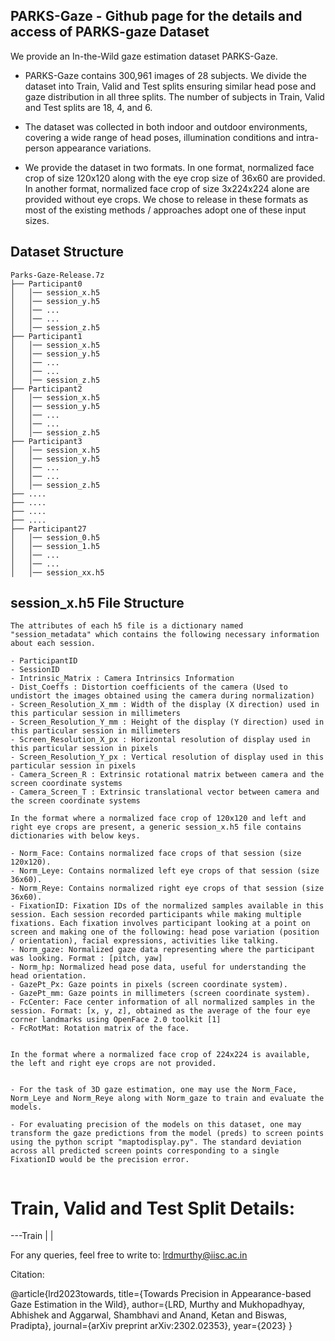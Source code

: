 ## PARKS-Gaze - Github page for the details and access of PARKS-gaze Dataset

We provide an In-the-Wild gaze estimation dataset PARKS-Gaze. 

- PARKS-Gaze contains 300,961 images of 28 subjects. We divide the dataset into Train, Valid and Test splits ensuring similar head pose and gaze distribution in all three splits. The number of subjects in Train, Valid and Test splits are 18, 4, and 6. 

- The dataset was collected in both indoor and outdoor environments, covering a wide range of  head poses, illumination conditions and intra-person appearance variations. 

- We provide the dataset in two formats. In one format, normalized face crop of size 120x120 along with the eye crop size of 36x60 are provided. In another format, normalized face crop of size 3x224x224 alone are provided without eye crops. We chose to release in these formats as most of the existing methods / approaches adopt one of these input sizes. 

## Dataset Structure
```
Parks-Gaze-Release.7z
├── Participant0
│   │── session_x.h5
│   │── session_y.h5
│   │── ...
│   │── ...
│   │── session_z.h5   
├── Participant1
│   │── session_x.h5
│   │── session_y.h5
│   │── ...
│   │── ...
│   │── session_z.h5   
├── Participant2
│   │── session_x.h5
│   │── session_y.h5
│   │── ...
│   │── ...
│   │── session_z.h5   
├── Participant3
│   │── session_x.h5
│   │── session_y.h5
│   │── ...
│   │── ...
│   │── session_z.h5   
├── ....
├── ....
├── ....
├── ....
├── Participant27
│   │── session_0.h5
│   │── session_1.h5
│   │── ...
│   │── ...
│   │── session_xx.h5   
```

## session_x.h5 File Structure

```
The attributes of each h5 file is a dictionary named "session_metadata" which contains the following necessary information about each session. 

- ParticipantID
- SessionID
- Intrinsic_Matrix : Camera Intrinsics Information
- Dist_Coeffs : Distortion coefficients of the camera (Used to undistort the images obtained using the camera during normalization)
- Screen_Resolution_X_mm : Width of the display (X direction) used in this particular session in millimeters
- Screen_Resolution_Y_mm : Height of the display (Y direction) used in this particular session in millimeters
- Screen_Resolution_X_px : Horizontal resolution of display used in this particular session in pixels
- Screen_Resolution_Y_px : Vertical resolution of display used in this particular session in pixels
- Camera_Screen_R : Extrinsic rotational matrix between camera and the screen coordinate systems
- Camera_Screen_T : Extrinsic translational vector between camera and the screen coordinate systems

In the format where a normalized face crop of 120x120 and left and right eye crops are present, a generic session_x.h5 file contains dictionaries with below keys.

- Norm_Face: Contains normalized face crops of that session (size 120x120).
- Norm_Leye: Contains normalized left eye crops of that session (size 36x60).
- Norm_Reye: Contains normalized right eye crops of that session (size 36x60).
- FixationID: Fixation IDs of the normalized samples available in this session. Each session recorded participants while making multiple fixations. Each fixation involves participant looking at a point on screen and making one of the following: head pose variation (position / orientation), facial expressions, activities like talking. 
- Norm_gaze: Normalized gaze data representing where the participant was looking. Format : [pitch, yaw]
- Norm_hp: Normalized head pose data, useful for understanding the head orientation.
- GazePt_Px: Gaze points in pixels (screen coordinate system).
- GazePt_mm: Gaze points in millimeters (screen coordinate system).
- FcCenter: Face center information of all normalized samples in the session. Format: [x, y, z], obtained as the average of the four eye corner landmarks using OpenFace 2.0 toolkit [1]
- FcRotMat: Rotation matrix of the face.


In the format where a normalized face crop of 224x224 is available, the left and right eye crops are not provided.


- For the task of 3D gaze estimation, one may use the Norm_Face, Norm_Leye and Norm_Reye along with Norm_gaze to train and evaluate the models. 

- For evaluating precision of the models on this dataset, one may transform the gaze predictions from the model (preds) to screen points using the python script "maptodisplay.py". The standard deviation across all predicted screen points corresponding to a single FixationID would be the precision error. 


```




# Train, Valid and Test Split Details:

---Train
	|
	|


For any queries, feel free to write to: lrdmurthy@iisc.ac.in
 


Citation:

@article{lrd2023towards,
  title={Towards Precision in Appearance-based Gaze Estimation in the Wild},
  author={LRD, Murthy and Mukhopadhyay, Abhishek and Aggarwal, Shambhavi and Anand, Ketan and Biswas, Pradipta},
  journal={arXiv preprint arXiv:2302.02353},
  year={2023}
}
